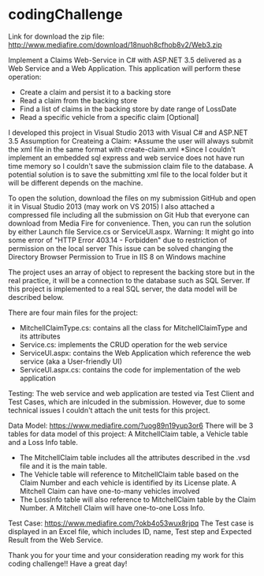 # codingChallenge

Link for download the zip file: http://www.mediafire.com/download/18nuoh8cfhob8v2/Web3.zip

Implement a Claims Web-Service in C# with ASP.NET 3.5 delivered as a Web Service and a Web Application. 
This application will perform these operation:
- Create a claim and persist it to a backing store
- Read a claim from the backing store
- Find a list of claims in the backing store by date range of LossDate
- Read a specific vehicle from a specific claim [Optional]

I developed this project in Visual Studio 2013 with Visual C# and ASP.NET 3.5
Assumption for Createing a Claim:
  *Assume the user will always submit the xml file in the same format with create-claim.xml
  *Since I couldn't implement an embedded sql express and web service does not have run time memory so I couldn't save the submission claim file to the database. A potential solution is to save the submitting xml file to the local folder but it will be different depends on the machine.


To open the solution, download the files on my submission GitHub and open it in Visual Studio 2013 (may work on VS 2015)
I also attached a compressed file including all the submission on Git Hub that everyone can download from Media Fire for convenience. Then, you can run the solution by either Launch file Service.cs or ServiceUI.aspx. 
Warning: It might go into some error of "HTTP Error 403.14 - Forbidden" due to restriction of permission on the local server
This issue can be solved changing the Directory Browser Permission to True in IIS 8 on Windows machine

The project uses an array of object to represent the backing store but in the real practice, it will be a connection to the database such as SQL Server. If this project is implemented to a real SQL server, the data model will be described below.

There are four main files for the project:
- MitchellClaimType.cs: contains all the class for MitchellClaimType and its attributes
- Service.cs: implements the CRUD operation for the web service
- ServiceUI.aspx: contains the Web Application which reference the web service (aka a User-friendly UI)
- ServiceUI.aspx.cs: contains the code for implementation of the web application

Testing: 
The web service and web application are tested via Test Client and Test Cases, which are inlcuded in the submission.
However, due to some technical issues I couldn't attach the unit tests for this project.

Data Model: https://www.mediafire.com/?uog89n19yup3or6
There will be 3 tables for data model of this project: A MitchellClaim table, a Vehicle table and a Loss Info table.
- The MitchellClaim table includes all the attributes described in the .vsd file and it is the main table.
- The Vehicle table will reference to MitchellClaim table based on the Claim Number and each vehicle is identified by its License plate. A Mitchell Claim can have one-to-many vehicles involved
- The LossInfo table will also reference to MitchellClaim table by the Claim Number. A Mitchell Claim will have one-to-one Loss Info.

Test Case: https://www.mediafire.com/?okb4o53wux8rjpq
The Test case is displayed in an Excel file, which includes ID, name, Test step and Expected Result from the Web Service.

Thank you for your time and your consideration reading my work for this coding challenge!! Have a great day!
